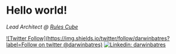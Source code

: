 # Hello world!

<p><em>Lead Architect @ <a href="https://rulescube.ca/">Rules Cube</a></em></p>

[![Twitter Follow](https://img.shields.io/twitter/follow/darwinbatres?label=Follow on twitter @darwinbatres)](https://twitter.com/intent/follow?screen_name=darwinbatres)
[![Linkedin: darwinbatres](https://img.shields.io/badge/-darwinbatres-blue?style=flat-square&logo=Linkedin&logoColor=white&link=https://www.linkedin.com/in/darwinbatres/)](https://www.linkedin.com/in/darwinbatres/)
